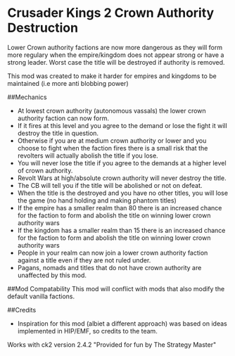 # Crusader Kings 2 Crown Authority Destruction

Lower Crown authority factions are now more dangerous as they will form more regulary when the empire/kingdom does not appear strong or have a strong leader.
Worst case the title will be destroyed if authority is removed.

This mod was created to make it harder for empires and kingdoms to be maintained (i.e more anti blobbing power)

##Mechanics 
- At lowest crown authority (autonomous vassals) the lower crown authority faction can now form.
- If it fires at this level and you agree to the demand or lose the fight it will destroy the title in question.
- Otherwise if you are at medium crown authority or lower and you choose to fight when the faction fires there is a small risk that the revolters will actually abolish the title if you lose.
- You will never lose the title if you agree to the demands at a higher level of crown authority.
- Revolt Wars at high/absolute crown authority will never destroy the title.
- The CB will tell you if the title will be abolished or not on defeat.
- When the title is the destroyed and you have no other titles, you will lose the game (no hand holding and making phantom titles)
- If the empire has a smaller realm than 80 there is an increased chance for the faction to form and abolish the title on winning lower crown authority wars
- If the kingdom has a smaller realm than 15 there is an increased chance for the faction to form and abolish the title on winning lower crown authority wars
- People in your realm can now join a lower crown authority faction against a title even if they are not ruled under. 
- Pagans, nomads and titles that do not have crown authority are unaffected by this mod.

##Mod Compatability 
This mod will conflict with mods that also modify the default vanilla factions. 

##Credits
- Inspiration for this mod (albiet a different approach) was based on ideas implemented in HIP/EMF, so credits to the team. 

Works with ck2 version 2.4.2 "Provided for fun by The Strategy Master" 